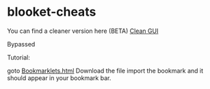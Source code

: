 # blooket-cheats

You can find a cleaner version here
  (BETA)
[Clean GUI](https://github.com/1Emric/blooket-cheats/releases/tag/blooket)

Bypassed

Tutorial:

goto [Bookmarklets.html](https://github.com/1Emric/blooket-cheats/blob/main/Bookmarklets.html)
Download the file
import the bookmark
and it should appear in your bookmark bar.
